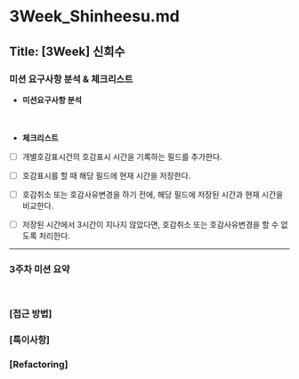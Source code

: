 # 3Week_Shinheesu.md

## Title: [3Week] 신희수

### 미션 요구사항 분석 & 체크리스트

* **미션요구사항 분석**
  </br>
  </br>
  </br>

* **체크리스트**
  </br>
- [ ]  개별호감표시건의 호감표시 시간을 기록하는 필드를 추가한다.
- [ ]  호감표시를 할 때 해당 필드에 현재 시간을 저장한다.
- [ ]  호감취소 또는 호감사유변경을 하기 전에, 해당 필드에 저장된 시간과 현재 시간을 비교한다.
- [ ]  저장된 시간에서 3시간이 지나지 않았다면, 호감취소 또는 호감사유변경을 할 수 없도록 처리한다.


---

### 3주차 미션 요약

<br>

### **[접근 방법]**



### **[특이사항]**



### **[Refactoring]**




